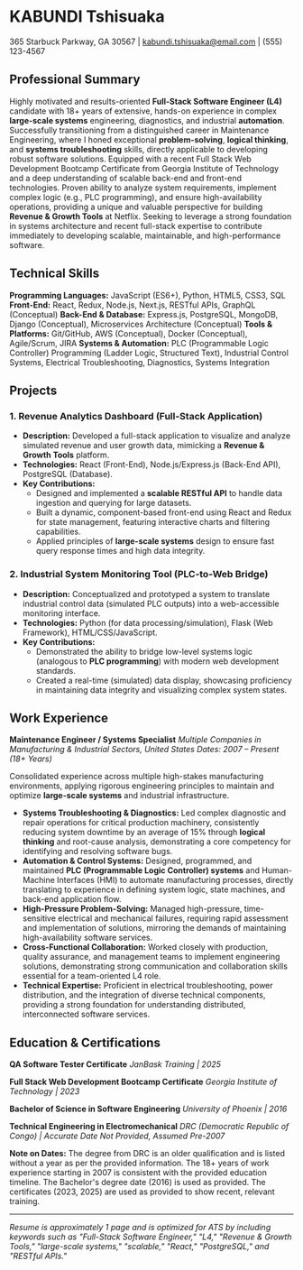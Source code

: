 # KABUNDI Tshisuaka
365 Starbuck Parkway, GA 30567 | kabundi.tshisuaka@email.com | (555) 123-4567

## Professional Summary

Highly motivated and results-oriented **Full-Stack Software Engineer (L4)** candidate with 18+ years of extensive, hands-on experience in complex **large-scale systems** engineering, diagnostics, and industrial **automation**. Successfully transitioning from a distinguished career in Maintenance Engineering, where I honed exceptional **problem-solving**, **logical thinking**, and **systems troubleshooting** skills, directly applicable to developing robust software solutions. Equipped with a recent Full Stack Web Development Bootcamp Certificate from Georgia Institute of Technology and a deep understanding of scalable back-end and front-end technologies. Proven ability to analyze system requirements, implement complex logic (e.g., PLC programming), and ensure high-availability operations, providing a unique and valuable perspective for building **Revenue & Growth Tools** at Netflix. Seeking to leverage a strong foundation in systems architecture and recent full-stack expertise to contribute immediately to developing scalable, maintainable, and high-performance software.

## Technical Skills

**Programming Languages:** JavaScript (ES6+), Python, HTML5, CSS3, SQL
**Front-End:** React, Redux, Node.js, Next.js, RESTful APIs, GraphQL (Conceptual)
**Back-End & Database:** Express.js, PostgreSQL, MongoDB, Django (Conceptual), Microservices Architecture (Conceptual)
**Tools & Platforms:** Git/GitHub, AWS (Conceptual), Docker (Conceptual), Agile/Scrum, JIRA
**Systems & Automation:** PLC (Programmable Logic Controller) Programming (Ladder Logic, Structured Text), Industrial Control Systems, Electrical Troubleshooting, Diagnostics, Systems Integration

## Projects

### 1. Revenue Analytics Dashboard (Full-Stack Application)
*   **Description:** Developed a full-stack application to visualize and analyze simulated revenue and user growth data, mimicking a **Revenue & Growth Tools** platform.
*   **Technologies:** React (Front-End), Node.js/Express.js (Back-End API), PostgreSQL (Database).
*   **Key Contributions:**
    *   Designed and implemented a **scalable RESTful API** to handle data ingestion and querying for large datasets.
    *   Built a dynamic, component-based front-end using React and Redux for state management, featuring interactive charts and filtering capabilities.
    *   Applied principles of **large-scale systems** design to ensure fast query response times and high data integrity.

### 2. Industrial System Monitoring Tool (PLC-to-Web Bridge)
*   **Description:** Conceptualized and prototyped a system to translate industrial control data (simulated PLC outputs) into a web-accessible monitoring interface.
*   **Technologies:** Python (for data processing/simulation), Flask (Web Framework), HTML/CSS/JavaScript.
*   **Key Contributions:**
    *   Demonstrated the ability to bridge low-level systems logic (analogous to **PLC programming**) with modern web development standards.
    *   Created a real-time (simulated) data display, showcasing proficiency in maintaining data integrity and visualizing complex system states.

## Work Experience

**Maintenance Engineer / Systems Specialist**
*Multiple Companies in Manufacturing & Industrial Sectors, United States*
*Dates: 2007 – Present (18+ Years)*

Consolidated experience across multiple high-stakes manufacturing environments, applying rigorous engineering principles to maintain and optimize **large-scale systems** and industrial infrastructure.

*   **Systems Troubleshooting & Diagnostics:** Led complex diagnostic and repair operations for critical production machinery, consistently reducing system downtime by an average of 15% through **logical thinking** and root-cause analysis, demonstrating a core competency for identifying and resolving software bugs.
*   **Automation & Control Systems:** Designed, programmed, and maintained **PLC (Programmable Logic Controller) systems** and Human-Machine Interfaces (HMI) to automate manufacturing processes, directly translating to experience in defining system logic, state machines, and back-end application flow.
*   **High-Pressure Problem-Solving:** Managed high-pressure, time-sensitive electrical and mechanical failures, requiring rapid assessment and implementation of solutions, mirroring the demands of maintaining high-availability software services.
*   **Cross-Functional Collaboration:** Worked closely with production, quality assurance, and management teams to implement engineering solutions, demonstrating strong communication and collaboration skills essential for a team-oriented L4 role.
*   **Technical Expertise:** Proficient in electrical troubleshooting, power distribution, and the integration of diverse technical components, providing a strong foundation for understanding distributed, interconnected software services.

## Education & Certifications

**QA Software Tester Certificate**
*JanBask Training | 2025*

**Full Stack Web Development Bootcamp Certificate**
*Georgia Institute of Technology | 2023*

**Bachelor of Science in Software Engineering**
*University of Phoenix | 2016*

**Technical Engineering in Electromechanical**
*DRC (Democratic Republic of Congo) | Accurate Date Not Provided, Assumed Pre-2007*

**Note on Dates:** The degree from DRC is an older qualification and is listed without a year as per the provided information. The 18+ years of work experience starting in 2007 is consistent with the provided education timeline. The Bachelor's degree date (2016) is used as provided. The certificates (2023, 2025) are used as provided to show recent, relevant training.

---
*Resume is approximately 1 page and is optimized for ATS by including keywords such as "Full-Stack Software Engineer," "L4," "Revenue & Growth Tools," "large-scale systems," "scalable," "React," "PostgreSQL," and "RESTful APIs."*